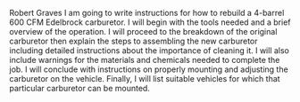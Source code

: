 Robert Graves
I am going to write instructions for how to rebuild a 4-barrel 600 CFM Edelbrock carburetor. I will begin with the tools needed and a brief overview of the operation. I will proceed to the breakdown of the original carburetor then explain the steps to assembling the new carburetor including detailed instructions about the importance of cleaning it. I will also include warnings for the materials and chemicals needed to complete the job. I will conclude with instructions on properly mounting and adjusting the carburetor on the vehicle. Finally, I will list suitable vehicles for which that particular carburetor can be mounted.  
